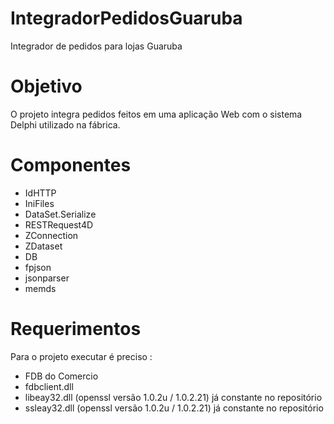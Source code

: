 # IntegradorPedidosGuaruba
Integrador de pedidos para lojas Guaruba

# Objetivo
O projeto integra pedidos feitos em uma aplicação Web com o sistema Delphi utilizado na fábrica.

# Componentes
  - IdHTTP
  - IniFiles
  - DataSet.Serialize
  - RESTRequest4D
  - ZConnection
  - ZDataset
  - DB
  - fpjson
  - jsonparser
  - memds

# Requerimentos
Para o projeto executar é preciso :
  - FDB do Comercio
  - fdbclient.dll
  - libeay32.dll  (openssl versão 1.0.2u / 1.0.2.21) já constante no repositório
  - ssleay32.dll  (openssl versão 1.0.2u / 1.0.2.21) já constante no repositório
